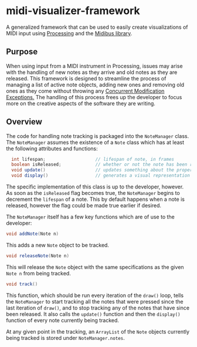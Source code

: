 # midi-visualizer-framework

A generalized framework that can be used to easily create visualizations of MIDI input using [Processing](https://processing.org/) and the [Midibus library](https://github.com/sparks/themidibus).

## Purpose

When using input from a MIDI instrument in Processing, issues may arise with the handling of new notes as they arrive and old notes as they are released. This framework is designed to streamline the process of managing a list of active note objects, adding new ones and removing old ones as they come without throwing any [Concurrent Modification Exceptions.](https://docs.oracle.com/javase/7/docs/api/java/util/ConcurrentModificationException.html) The handling of this process frees up the developer to focus more on the creative aspects of the software they are writing.

## Overview

The code for handling note tracking is packaged into the `NoteManager` class. The `NoteManager` assumes the existence of a `Note` class which has at least the following attributes and functions:
```java
  int lifespan;                   // lifespan of note, in frames
  boolean isReleased;             // whether or not the note has been released yet
  void update()                   // updates something about the properties of the Note object
  void display()                  // generates a visual representation of the note
```
The specific implementation of this class is up to the developer, however. As soon as the `isReleased` flag becomes true, the `NoteManager` begins to decrement the `lifespan` of a note. This by default happens when a note is released, however the flag could be made true earlier if desired.

The `NoteManager` itself has a few key functions which are of use to the developer:

```java
void addNote(Note n)
```
This adds a new `Note` object to be tracked. 

```java
void releaseNote(Note n)
```
This will release the `Note` object with the same specifications as the given `Note n` from being tracked.

```java
void track()
```
This function, which should be run every iteration of the `draw()` loop, tells the `NoteManager` to start tracking all the notes that were pressed since the last iteration of `draw()`, and to stop tracking any of the notes that have since been released. It also calls the `update()` function and then the `display()` function of every note currently being tracked.

At any given point in the tracking, an `ArrayList` of the `Note` objects currently being tracked is stored under `NoteManager.notes`.
